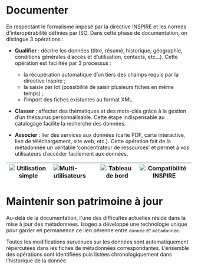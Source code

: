 # Documenter

En respectant le formalisme imposé par la directive INSPIRE et les normes d’interopérabilité définies par ISO. Dans cette phase de documentation, on distingue 3 opérations :

* **Qualifier** : décrire les données (titre, résumé, historique, géographie, conditions générales d’accès et d’utilisation, contacts, etc...). Cette opération est facilitée par 3 processus :
    - la récupération automatique d’un tiers des champs requis par la directive Inspire ;
    - la saisie par lot (possibilité de saisir plusieurs fiches en même temps) ;
    - l’import des fiches existantes au format XML.

* **Classer** : affecter des thématiques et des mots-clés grâce à la gestion d’un thésaurus personnalisable. Cette étape indispensable au catalogage facilite la recherche des données.

* **Associer** : lier des services aux données (carte PDF, carte interactive, lien de téléchargement, site web, etc.). Cette opération fait de la métadonnée un véritable ‘concentrateur de ressources’ et permet à vos utilisateurs d’accéder facilement aux données.

| ![Utilisation simple](/fr/images/icone_simple_bleu_140px.png "Ergonomie et simplicité d'utilisation") | ![Multi-utilisateurs](/fr/images/icone_multiuser_bleu_140px.png "Gestion muti-comptes") | ![Tableau de bord](/fr/images/icone_tdb_bleu_140px.png "Tableau de bord") | ![Compatibilité INSPIRE](/fr/images/icone_inspire_bleu_140px.png "Interopérabilité avec les standards") |
| :--: | :-- | :--: | :--: |

# Maintenir son patrimoine à jour

Au-delà de la documentation, l'une des difficultés actuelles réside dans la mise à jour des métadonnées. Isogeo a développé une technologie unique pour garder en permanence ce lien pérenne entre `donnée` et `métadonnée`.

Toutes les modifications survenues sur les données sont automatiquement répercutées dans les fiches de métadonnées correspondantes. L’ensemble des opérations sont identifiées puis listées chronologiquement dans l’historique de la donnée.

